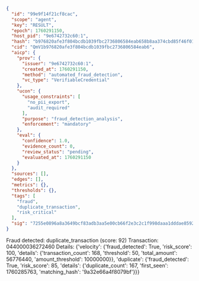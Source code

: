 ```json
{
  "id": "99e9f14f21cf8cac",
  "scope": "agent",
  "key": "RESULT",
  "epoch": 1760291150,
  "host_pid": "9e6742732c60:1",
  "hash": "b976820afe3f804bcdb1039fbc2736806584eab658b8aa374cbd85f46f01979e",
  "cid": "QmV1b976820afe3f804bcdb1039fbc2736806584eab6",
  "aicp": {
    "prov": {
      "issuer": "9e6742732c60:1",
      "created_at": 1760291150,
      "method": "automated_fraud_detection",
      "vc_type": "VerifiableCredential"
    },
    "ucon": {
      "usage_constraints": [
        "no_pii_export",
        "audit_required"
      ],
      "purpose": "fraud_detection_analysis",
      "enforcement": "mandatory"
    },
    "eval": {
      "confidence": 1.0,
      "evidence_count": 0,
      "review_status": "pending",
      "evaluated_at": 1760291150
    }
  },
  "sources": [],
  "edges": [],
  "metrics": {},
  "thresholds": {},
  "tags": [
    "fraud",
    "duplicate_transaction",
    "risk_critical"
  ],
  "sig": "7255e0896a8a3649bcf83adb3aa5e00cb66f2e3c2c1f998daaa1dddae8592a9b"
}
```

Fraud detected: duplicate_transaction (score: 92)
Transaction: 044000036272460
Details: {'velocity': {'fraud_detected': True, 'risk_score': 100, 'details': {'transaction_count': 168, 'threshold': 50, 'total_amount': 56776440, 'amount_threshold': 10000000}}, 'duplicate': {'fraud_detected': True, 'risk_score': 85, 'details': {'duplicate_count': 167, 'first_seen': 1760285763, 'matching_hash': '9a32e66a4f8079bf'}}}